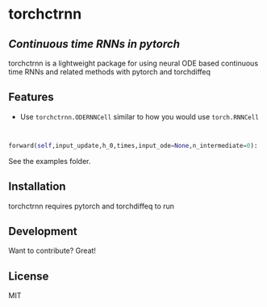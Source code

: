 # torchctrnn
## _Continuous time RNNs in pytorch_

torchctrnn is a lightweight package for using neural ODE based continuous time RNNs and related methods with pytorch and torchdiffeq

## Features

- Use `torchctrnn.ODERNNCell` similar to how you would use `torch.RNNCell`

```python


forward(self,input_update,h_0,times,input_ode=None,n_intermediate=0):   
```

See the examples folder.

## Installation

torchctrnn requires pytorch and torchdiffeq to run

## Development

Want to contribute? Great!

## License

MIT